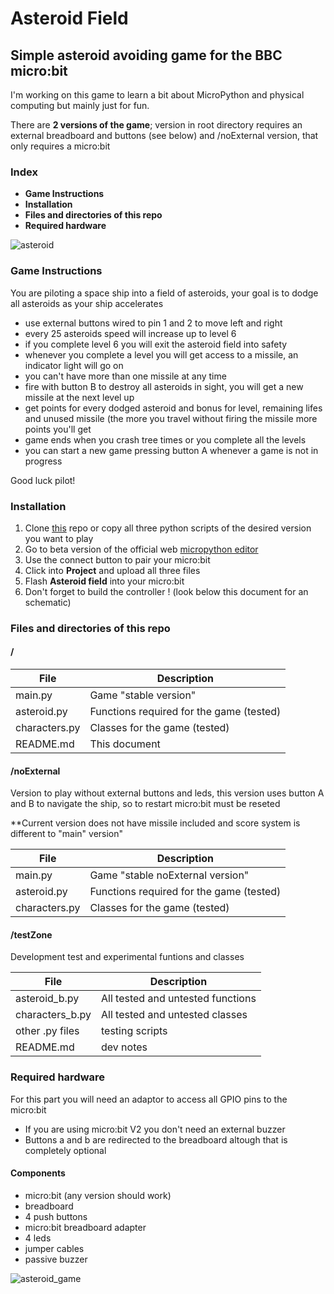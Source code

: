 # Asteroid Field

## Simple asteroid avoiding game for the BBC micro:bit

I'm working on this game to learn a bit about MicroPython and physical computing but mainly just for fun. 

There are **2 versions of the game**; version in root directory requires an external breadboard and buttons (see below) and /noExternal version, that only requires a micro:bit

### Index
- **Game Instructions**
- **Installation**
- **Files and directories of this repo**
- **Required hardware**

![asteroid](https://user-images.githubusercontent.com/13229623/172977421-204c8971-15fc-4221-a61f-1b168b9bc4cd.jpg)



### Game Instructions

You are piloting a space ship into a field of asteroids, your goal is to dodge all asteroids as your ship accelerates

- use external buttons wired to pin 1 and 2 to move left and right
- every 25 asteroids speed will increase up to level 6 
- if you complete level 6 you will exit the asteroid field into safety
- whenever you complete a level you will get access to a missile, an indicator light will go on
- you can't have more than one missile at any time
- fire with button B to destroy all asteroids in sight, you will get a new missile at the next level up
- get points for every dodged asteroid and bonus for level, remaining lifes and unused missile (the more you travel without firing the missile more points you'll get
- game ends when you crash tree times or you complete all the levels
- you can start a new game pressing button A whenever a game is not in progress

Good luck pilot!

### Installation

1. Clone [this](https://github.com/cperalta22/asteroid-field-for-micro-bit) repo or copy all three python scripts of the desired version you want to play
2. Go to beta version of the official web [micropython editor](https://python.microbit.org/v/beta)
3. Use the connect button to pair your micro:bit 
4. Click into **Project** and upload all three files
5. Flash **Asteroid field** into your micro:bit
6. Don't forget to build the controller ! (look below this document for an schematic) 

### Files and directories of this repo

#### /

|File|Description|
|----|-----------|
|main.py|Game "stable version"|
|asteroid.py| Functions required for the game (tested)  |
|characters.py|Classes for the game (tested)| 
|README.md| This document |

#### /noExternal

Version to play without external buttons and leds, this version uses button A and B to navigate the ship, so to restart micro:bit must be reseted

**Current version does not have missile included and score system is different to "main" version"

|File|Description|
|----|-----------|
|main.py|Game "stable noExternal version"|
|asteroid.py| Functions required for the game (tested)  |
|characters.py|Classes for the game (tested)| 

#### /testZone

Development test and experimental funtions and classes

|File|Description|
|----|-----------|
|asteroid_b.py | All tested and untested functions  |
|characters_b.py |All tested and untested classes | 
|other .py files |testing scripts |
|README.md | dev notes  |

### Required hardware

For this part you will need an adaptor to access all GPIO pins to the micro:bit

- If you are using micro:bit V2 you don't need an external buzzer
- Buttons a and b are redirected to the breadboard altough that is completely optional

#### Components
   - micro:bit (any version should work)
   - breadboard
   - 4 push buttons
   - micro:bit breadboard adapter
   - 4 leds
   - jumper cables
   - passive buzzer

![asteroid_game](https://user-images.githubusercontent.com/13229623/172957446-c6aced09-d06d-4ead-952c-e9421b65b825.png)

